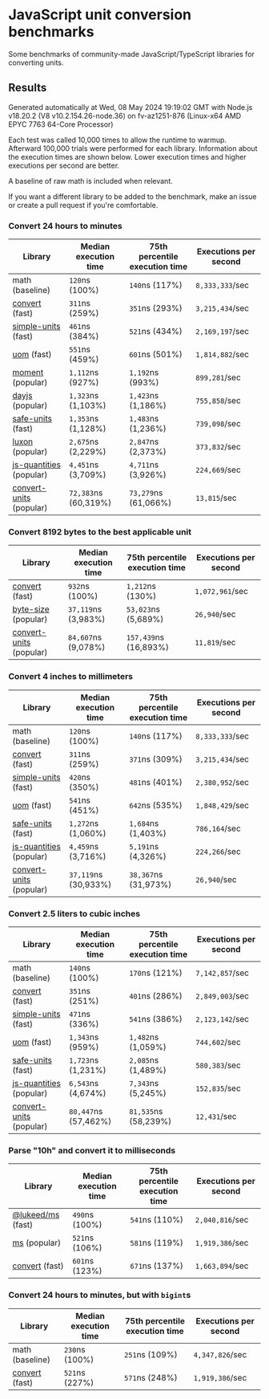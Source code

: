 # JavaScript unit conversion benchmarks

Some benchmarks of community-made JavaScript/TypeScript libraries for converting units.

## Results

<!-- beginblock(results) -->

Generated automatically at Wed, 08 May 2024 19:19:02 GMT with Node.js v18.20.2 (V8 v10.2.154.26-node.36) on fv-az1251-876 (Linux-x64 AMD EPYC 7763 64-Core Processor)

Each test was called 10,000 times to allow the runtime to warmup.
Afterward 100,000 trials were performed for each library.
Information about the execution times are shown below.
Lower execution times and higher executions per second are better.

A baseline of raw math is included when relevant.

If you want a different library to be added to the benchmark, make an issue or create a pull request if you're comfortable.

### Convert 24 hours to minutes

| Library                                                            | Median execution time | 75th percentile execution time | Executions per second |
| ------------------------------------------------------------------ | --------------------- | ------------------------------ | --------------------- |
| math (baseline)                                                    | `120`ns (100%)        | `140`ns (117%)                 | `8,333,333`/sec       |
| [convert](https://npmjs.com/package/convert) (fast)                | `311`ns (259%)        | `351`ns (293%)                 | `3,215,434`/sec       |
| [simple-units](https://npmjs.com/package/simple-units) (fast)      | `461`ns (384%)        | `521`ns (434%)                 | `2,169,197`/sec       |
| [uom](https://npmjs.com/package/uom) (fast)                        | `551`ns (459%)        | `601`ns (501%)                 | `1,814,882`/sec       |
| [moment](https://npmjs.com/package/moment) (popular)               | `1,112`ns (927%)      | `1,192`ns (993%)               | `899,281`/sec         |
| [dayjs](https://npmjs.com/package/dayjs) (popular)                 | `1,323`ns (1,103%)    | `1,423`ns (1,186%)             | `755,858`/sec         |
| [safe-units](https://npmjs.com/package/safe-units) (fast)          | `1,353`ns (1,128%)    | `1,483`ns (1,236%)             | `739,098`/sec         |
| [luxon](https://npmjs.com/package/luxon) (popular)                 | `2,675`ns (2,229%)    | `2,847`ns (2,373%)             | `373,832`/sec         |
| [js-quantities](https://npmjs.com/package/js-quantities) (popular) | `4,451`ns (3,709%)    | `4,711`ns (3,926%)             | `224,669`/sec         |
| [convert-units](https://npmjs.com/package/convert-units) (popular) | `72,383`ns (60,319%)  | `73,279`ns (61,066%)           | `13,815`/sec          |

### Convert 8192 bytes to the best applicable unit

| Library                                                            | Median execution time | 75th percentile execution time | Executions per second |
| ------------------------------------------------------------------ | --------------------- | ------------------------------ | --------------------- |
| [convert](https://npmjs.com/package/convert) (fast)                | `932`ns (100%)        | `1,212`ns (130%)               | `1,072,961`/sec       |
| [byte-size](https://npmjs.com/package/byte-size) (popular)         | `37,119`ns (3,983%)   | `53,023`ns (5,689%)            | `26,940`/sec          |
| [convert-units](https://npmjs.com/package/convert-units) (popular) | `84,607`ns (9,078%)   | `157,439`ns (16,893%)          | `11,819`/sec          |

### Convert 4 inches to millimeters

| Library                                                            | Median execution time | 75th percentile execution time | Executions per second |
| ------------------------------------------------------------------ | --------------------- | ------------------------------ | --------------------- |
| math (baseline)                                                    | `120`ns (100%)        | `140`ns (117%)                 | `8,333,333`/sec       |
| [convert](https://npmjs.com/package/convert) (fast)                | `311`ns (259%)        | `371`ns (309%)                 | `3,215,434`/sec       |
| [simple-units](https://npmjs.com/package/simple-units) (fast)      | `420`ns (350%)        | `481`ns (401%)                 | `2,380,952`/sec       |
| [uom](https://npmjs.com/package/uom) (fast)                        | `541`ns (451%)        | `642`ns (535%)                 | `1,848,429`/sec       |
| [safe-units](https://npmjs.com/package/safe-units) (fast)          | `1,272`ns (1,060%)    | `1,684`ns (1,403%)             | `786,164`/sec         |
| [js-quantities](https://npmjs.com/package/js-quantities) (popular) | `4,459`ns (3,716%)    | `5,191`ns (4,326%)             | `224,266`/sec         |
| [convert-units](https://npmjs.com/package/convert-units) (popular) | `37,119`ns (30,933%)  | `38,367`ns (31,973%)           | `26,940`/sec          |

### Convert 2.5 liters to cubic inches

| Library                                                            | Median execution time | 75th percentile execution time | Executions per second |
| ------------------------------------------------------------------ | --------------------- | ------------------------------ | --------------------- |
| math (baseline)                                                    | `140`ns (100%)        | `170`ns (121%)                 | `7,142,857`/sec       |
| [convert](https://npmjs.com/package/convert) (fast)                | `351`ns (251%)        | `401`ns (286%)                 | `2,849,003`/sec       |
| [simple-units](https://npmjs.com/package/simple-units) (fast)      | `471`ns (336%)        | `541`ns (386%)                 | `2,123,142`/sec       |
| [uom](https://npmjs.com/package/uom) (fast)                        | `1,343`ns (959%)      | `1,482`ns (1,059%)             | `744,602`/sec         |
| [safe-units](https://npmjs.com/package/safe-units) (fast)          | `1,723`ns (1,231%)    | `2,085`ns (1,489%)             | `580,383`/sec         |
| [js-quantities](https://npmjs.com/package/js-quantities) (popular) | `6,543`ns (4,674%)    | `7,343`ns (5,245%)             | `152,835`/sec         |
| [convert-units](https://npmjs.com/package/convert-units) (popular) | `80,447`ns (57,462%)  | `81,535`ns (58,239%)           | `12,431`/sec          |

### Parse "10h" and convert it to milliseconds

| Library                                                   | Median execution time | 75th percentile execution time | Executions per second |
| --------------------------------------------------------- | --------------------- | ------------------------------ | --------------------- |
| [@lukeed/ms](https://npmjs.com/package/@lukeed/ms) (fast) | `490`ns (100%)        | `541`ns (110%)                 | `2,040,816`/sec       |
| [ms](https://npmjs.com/package/ms) (popular)              | `521`ns (106%)        | `581`ns (119%)                 | `1,919,386`/sec       |
| [convert](https://npmjs.com/package/convert) (fast)       | `601`ns (123%)        | `671`ns (137%)                 | `1,663,894`/sec       |

### Convert 24 hours to minutes, but with `bigint`s

| Library                                             | Median execution time | 75th percentile execution time | Executions per second |
| --------------------------------------------------- | --------------------- | ------------------------------ | --------------------- |
| math (baseline)                                     | `230`ns (100%)        | `251`ns (109%)                 | `4,347,826`/sec       |
| [convert](https://npmjs.com/package/convert) (fast) | `521`ns (227%)        | `571`ns (248%)                 | `1,919,386`/sec       |

<!-- endblock(results) -->
